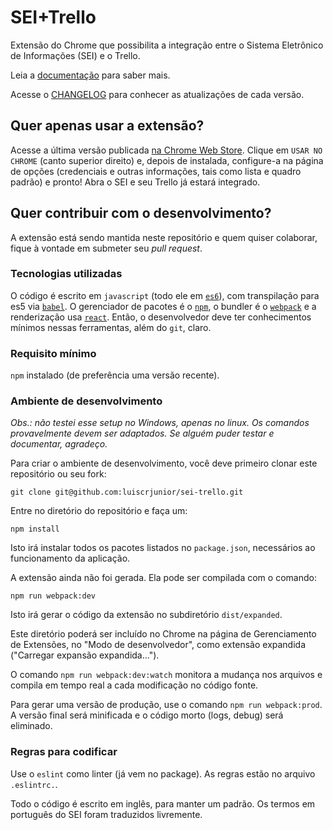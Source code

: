 # SEI+Trello

Extensão do Chrome que possibilita a integração entre o Sistema Eletrônico de Informações (SEI) e o Trello.

Leia a [documentação](https://luiscrjunior.github.io/sei-trello/) para saber mais.

Acesse o [CHANGELOG](CHANGELOG.md) para conhecer as atualizações de cada versão.

## Quer apenas usar a extensão?

Acesse a última versão publicada [na Chrome Web Store](https://chrome.google.com/webstore/detail/sei%2Btrello/dnjlkohajpocckjiddppmfhkpfdbkecl?hl=pt-BR). Clique em `USAR NO CHROME` (canto superior direito) e, depois de instalada, configure-a na página de opções (credenciais e outras informações, tais como lista e quadro padrão) e pronto! Abra o SEI e seu Trello já estará integrado.

## Quer contribuir com o desenvolvimento?

A extensão está sendo mantida neste repositório e quem quiser colaborar, fique à vontade em submeter seu _pull request_.

### Tecnologias utilizadas

O código é escrito em `javascript` (todo ele em [`es6`](http://www.ecma-international.org/ecma-262/6.0/)), com transpilação para es5 via [`babel`](https://babeljs.io/). O gerenciador de pacotes é o [`npm`](https://www.npmjs.com/), o bundler é o [`webpack`](https://webpack.js.org/) e a renderização usa [`react`](https://reactjs.org/). Então, o desenvolvedor deve ter conhecimentos mínimos nessas ferramentas, além do `git`, claro.

### Requisito mínimo

`npm` instalado (de preferência uma versão recente).

### Ambiente de desenvolvimento

_Obs.: não testei esse setup no Windows, apenas no linux. Os comandos provavelmente devem ser adaptados. Se alguém puder testar e documentar, agradeço._

Para criar o ambiente de desenvolvimento, você deve primeiro clonar este repositório ou seu fork:

```
git clone git@github.com:luiscrjunior/sei-trello.git
```

Entre no diretório do repositório e faça um:

```
npm install
```

Isto irá instalar todos os pacotes listados no `package.json`, necessários ao funcionamento da aplicação.

A extensão ainda não foi gerada. Ela pode ser compilada com o comando:

```
npm run webpack:dev
```

Isto irá gerar o código da extensão no subdiretório `dist/expanded`.

Este diretório poderá ser incluído no Chrome na página de Gerenciamento de Extensões, no "Modo de desenvolvedor", como extensão expandida ("Carregar expansão expandida...").

O comando `npm run webpack:dev:watch` monitora a mudança nos arquivos e compila em tempo real a cada modificação no código fonte.

Para gerar uma versão de produção, use o comando `npm run webpack:prod`. A versão final será minificada e o código morto (logs, debug) será eliminado.

### Regras para codificar

Use o `eslint` como linter (já vem no package). As regras estão no arquivo `.eslintrc.`.

Todo o código é escrito em inglês, para manter um padrão. Os termos em português do SEI foram traduzidos livremente.
